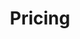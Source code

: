 ---
title: Pricing
layout: pricing
draft: false
plans:
- title: Basic Plan
  subtitle: Best For Small Individuals
  price: 49
  type: month
  features:
    - Express Service
    - Customs Clearance
    - Time-Critical Services
  button:
    label: Get started for free
    link: "/contact"

- title: Professional Plan
  subtitle: Best For Professionals
  price: 69
  type: month
  recommended: true
  features:
    - Express Service
    - Customs Clearance
    - Time-Critical Services
    - Cloud Service
    - Best Dashboard
  button:
    label: Get started
    link: "/contact"

- title: Business Plan
  subtitle: Best For Large Individuals
  price: 99
  type: month
  features:
    - Express Service
    - Customs Clearance
    - Time-Critical Services
  button:
    label: Get started
    link: "/contact"

call_to_action:
  title: Need a larger plan?
  content: Have questions or ready to get started? Reach out to us today! Whether it's for standard inquiries or if you need a bigger plan, we're here to help. Let's make your event vision a reality – contact us now!
  image: '/images/cta.svg'
  button:
    enable: true
    label: "Contact Us"
    link: "/contact"
    
---